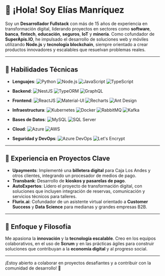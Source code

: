 # 👋 ¡Hola! Soy Elías Manríquez

Soy un **Desarrollador Fullstack** con más de 15 años de experiencia en transformación digital, liderando proyectos en sectores como **software**, **banca**, **fintech**, **educación**, **seguros**, **IoT** y **minería**. Como cofundador de **SuperApis.IO**, he impulsado el desarrollo de soluciones web y móviles utilizando **Node.js** y **tecnología blockchain**, siempre orientado a crear productos innovadores y escalables que resuelvan problemas reales.

---

## 🚀 Habilidades Técnicas

- **Lenguajes**: ![Python](https://img.shields.io/badge/Python-3776AB?style=for-the-badge&logo=python&logoColor=white) ![Node.js](https://img.shields.io/badge/Node.js-339933?style=for-the-badge&logo=node.js&logoColor=white) ![JavaScript](https://img.shields.io/badge/JavaScript-F7DF1E?style=for-the-badge&logo=javascript&logoColor=black) ![TypeScript](https://img.shields.io/badge/TypeScript-007ACC?style=for-the-badge&logo=typescript&logoColor=white)

- **Backend**: ![NestJS](https://img.shields.io/badge/NestJS-E0234E?style=for-the-badge&logo=nestjs&logoColor=white) ![TypeORM](https://img.shields.io/badge/TypeORM-262627?style=for-the-badge&logo=typeorm&logoColor=white) ![GraphQL](https://img.shields.io/badge/GraphQL-E10098?style=for-the-badge&logo=graphql&logoColor=white)

- **Frontend**: ![ReactJS](https://img.shields.io/badge/React-61DAFB?style=for-the-badge&logo=react&logoColor=black) ![Material-UI](https://img.shields.io/badge/Material--UI-0081CB?style=for-the-badge&logo=material-ui&logoColor=white) ![Recharts](https://img.shields.io/badge/Recharts-FF4500?style=for-the-badge&logo=recharts&logoColor=white) ![Ant Design](https://img.shields.io/badge/Ant%20Design-0170FE?style=for-the-badge&logo=antdesign&logoColor=white)

- **Infraestructura**: ![Kubernetes](https://img.shields.io/badge/Kubernetes-326CE5?style=for-the-badge&logo=kubernetes&logoColor=white) ![Docker](https://img.shields.io/badge/Docker-2496ED?style=for-the-badge&logo=docker&logoColor=white) ![RabbitMQ](https://img.shields.io/badge/RabbitMQ-FF6600?style=for-the-badge&logo=rabbitmq&logoColor=white) ![Kafka](https://img.shields.io/badge/Apache%20Kafka-231F20?style=for-the-badge&logo=apache-kafka&logoColor=white)

- **Bases de Datos**: ![MySQL](https://img.shields.io/badge/MySQL-4479A1?style=for-the-badge&logo=mysql&logoColor=white) ![SQL Server](https://img.shields.io/badge/SQL%20Server-CC2927?style=for-the-badge&logo=microsoft-sql-server&logoColor=white)

- **Cloud**: ![Azure](https://img.shields.io/badge/Microsoft%20Azure-0089D6?style=for-the-badge&logo=microsoft-azure&logoColor=white) ![AWS](https://img.shields.io/badge/Amazon%20AWS-232F3E?style=for-the-badge&logo=amazon-aws&logoColor=white)

- **Seguridad y DevOps**: ![Azure DevOps](https://img.shields.io/badge/Azure%20DevOps-0078D7?style=for-the-badge&logo=azure-devops&logoColor=white) ![Let's Encrypt](https://img.shields.io/badge/Let's%20Encrypt-003A70?style=for-the-badge&logo=let's-encrypt&logoColor=white)

---

## 💼 Experiencia en Proyectos Clave

- **Upayments**: Implementé una **billetera digital** para Caja Los Andes y otros clientes, integrando un procesador de medios de pago.
- **Transbank**: Desarrollo de **kioskos y pasarelas de pago**.
- **AutoExpertos**: Lidero el proyecto de transformación digital, con soluciones que incluyen integración de reservas, comunicación y servicios técnicos para talleres.
- **Flurix.ai**: Cofundador de un asistente virtual orientado a **Customer Success** y **Data Science** para medianas y grandes empresas B2B.

---

## 🎯 Enfoque y Filosofía

Me apasiona la **innovación** y la **tecnología escalable**. Creo en los equipos colaborativos, en el uso de **Scrum** y en las prácticas ágiles para construir soluciones que contribuyan a la **economía digital** y al progreso social.

---

¡Estoy abierto a colaborar en proyectos desafiantes y a contribuir con la comunidad de desarrollo! 🚀
